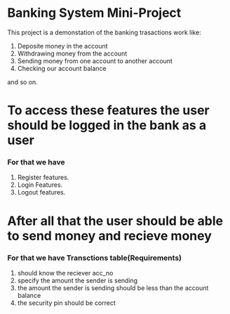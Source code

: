 
# Banking System Mini-Project

This project is a demonstation of the banking trasactions work like: 

1. Deposite money in the account
1. Withdrawing money from the account
1. Sending money from one account to another account
1. Checking our account balance

and so on.

# To access these features the user should be logged in the bank as a user

### For that we have

1. Register features.
2. Login Features.
3. Logout features.

# After all that the user should be able to send money and recieve money

### For that we have Transctions table(Requirements)

1. should know the reciever acc_no
2. specify the amount the sender is sending
3. the amount the sender is sending should be less than the account balance
4. the security pin should be correct
